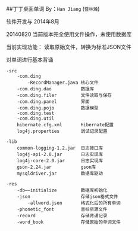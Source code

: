 
##丁丁桌面单词
By：`Han Jiang` (`暨林瀚`)

软件开发与 2014年8月

20140820 当前版本完全使用文件操作，未使用数据库

当前实现功能：
读取原始文件，转换为标准JSON文件

对单词进行基本背诵

```
-src
	-com.ding
		-RecordManager.java 核心文件
	-com.ding.dao			数据库
	-com.ding.filer			文件读取与保存
	-com.ding.panel			界面
	-com.ding.pojo			数据模型
	-com.ding.test
	-com.ding.util
	hibernate.cfg.xml		Hibernate配置
	log4j.properties		调试记录配置
	
-lib
	common-logging-1.2.jar	日志接口库
	log4j-api-2.0.jar		日志实现库
	log4j-core-2.0.jar		日志实现库
	gson-2.24.jar			gson库
	mysqldriver.jar			数据库驱动
	
-res
	-db——initialize			数据库初始化
	-json	   				存储json格式文件
		-allword.json		格式化后的所有单词
	-phonetic_font   		音标资源文件
	-record	 				存储背诵记录
	-word_book 				存储原始的单词文件
```
